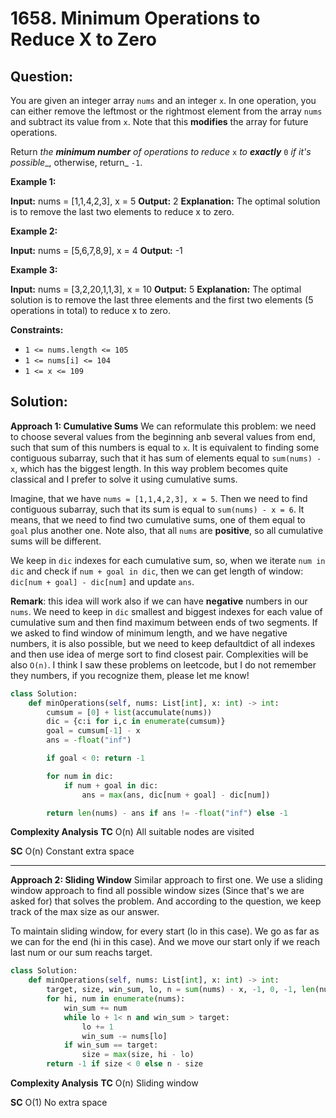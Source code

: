 # 1658. Minimum Operations to Reduce X to Zero

## Question:


You are given an integer array  `nums`  and an integer  `x`. In one operation, you can either remove the leftmost or the rightmost element from the array  `nums`  and subtract its value from  `x`. Note that this  **modifies**  the array for future operations.

Return  _the  **minimum number**  of operations to reduce_ `x`  _to  **exactly**_  `0`  _if it's possible__, otherwise, return_ `-1`.

**Example 1:**

**Input:** nums = [1,1,4,2,3], x = 5
**Output:** 2
**Explanation:** The optimal solution is to remove the last two elements to reduce x to zero.

**Example 2:**

**Input:** nums = [5,6,7,8,9], x = 4
**Output:** -1

**Example 3:**

**Input:** nums = [3,2,20,1,1,3], x = 10
**Output:** 5
**Explanation:** The optimal solution is to remove the last three elements and the first two elements (5 operations in total) to reduce x to zero.

**Constraints:**

-   `1 <= nums.length <= 105`
-   `1 <= nums[i] <= 104`
-   `1 <= x <= 109`
## Solution:
**Approach 1: Cumulative Sums**
We can reformulate this problem: we need to choose several values from the beginning anb several values from end, such that sum of this numbers is equal to  `x`. It is equivalent to finding some contiguous subarray, such that it has sum of elements equal to  `sum(nums) - x`, which has the biggest length. In this way problem becomes quite classical and I prefer to solve it using cumulative sums.

Imagine, that we have  `nums = [1,1,4,2,3], x = 5`. Then we need to find contiguous subarray, such that its sum is equal to  `sum(nums) - x = 6`. It means, that we need to find two cumulative sums, one of them equal to  `goal`  plus another one. Note also, that all  `nums`  are  **positive**, so all cumulative sums will be different.

We keep in  `dic`  indexes for each cumulative sum, so, when we iterate  `num in dic`  and check if  `num + goal in dic`, then we can get length of window:  `dic[num + goal] - dic[num]`  and update  `ans`.

**Remark**: this idea will work also if we can have  **negative**  numbers in our  `nums`. We need to keep in  `dic`  smallest and biggest indexes for each value of cumulative sum and then find maximum between ends of two segments. If we asked to find window of minimum length, and we have negative numbers, it is also possible, but we need to keep defaultdict of all indexes and then use idea of merge sort to find closest pair. Complexities will be also  `O(n)`. I think I saw these problems on leetcode, but I do not remember they numbers, if you recognize them, please let me know!
```python
class Solution:
    def minOperations(self, nums: List[int], x: int) -> int:
        cumsum = [0] + list(accumulate(nums))
        dic = {c:i for i,c in enumerate(cumsum)}
        goal = cumsum[-1] - x
        ans = -float("inf")

        if goal < 0: return -1

        for num in dic:
            if num + goal in dic:
                ans = max(ans, dic[num + goal] - dic[num])

        return len(nums) - ans if ans != -float("inf") else -1
```

**Complexity Analysis**
**TC** 
O(n) All suitable nodes are visited


**SC** 
O(n) Constant extra space

---

**Approach 2: Sliding Window**
Similar approach to first one. We use a sliding window approach to find all possible window sizes (Since that's we are asked for) that solves the problem. And according to the question, we keep track of the max size as our answer.

To maintain sliding window, for every start (lo in this case). We go as far as we can for the end (hi in this case). And we move our start only if we reach last num or our sum reachs target.
```python
class Solution:
    def minOperations(self, nums: List[int], x: int) -> int:
        target, size, win_sum, lo, n = sum(nums) - x, -1, 0, -1, len(nums)
        for hi, num in enumerate(nums):
            win_sum += num
            while lo + 1< n and win_sum > target:
                lo += 1
                win_sum -= nums[lo]
            if win_sum == target:
                size = max(size, hi - lo)
        return -1 if size < 0 else n - size    
```

**Complexity Analysis**
**TC** 
O(n) Sliding window

**SC** 
O(1) No extra space
